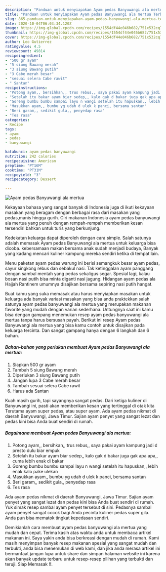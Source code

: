 ```yaml
---
description: "Panduan untuk menyiapakan Ayam pedas Banyuwangi ala mertua Terbukti"
title: "Panduan untuk menyiapakan Ayam pedas Banyuwangi ala mertua Terbukti"
slug: 865-panduan-untuk-menyiapakan-ayam-pedas-banyuwangi-ala-mertua-terbukti
date: 2020-10-04T06:03:34.120Z
image: https://img-global.cpcdn.com/recipes/1554df44e046b682/751x532cq70/ayam-pedas-banyuwangi-ala-mertua-foto-resep-utama.jpg
thumbnail: https://img-global.cpcdn.com/recipes/1554df44e046b682/751x532cq70/ayam-pedas-banyuwangi-ala-mertua-foto-resep-utama.jpg
cover: https://img-global.cpcdn.com/recipes/1554df44e046b682/751x532cq70/ayam-pedas-banyuwangi-ala-mertua-foto-resep-utama.jpg
author: Leo Gutierrez
ratingvalue: 4.5
reviewcount: 49814
recipeingredient:
- "500 gr ayam"
- "5 siung Bawang merah"
- "3 siung Bawang putih"
- "3 Cabe merah besar"
- "sesuai selera Cabe rawit"
- " Santan"
recipeinstructions:
- "Potong ayam,, bersihkan,, trus rebus,, saya pakai ayam kampung jadi d presto dulu biar empuk"
- "Setelah itu bakar ayam biar sedep,, kalo gak d bakar juga gak apa apa,, cuma lebih enak di bakar"
- "Goreng bumbu bumbu sampai layu n wangi setelah itu hapuskan,, lebih enak kalo pake ulekan"
- "Masukkan ayam,, bumbu yg udah d ulek k panci, bersama santan"
- "Beri garam,, sedikit gula,, penyedap rasa"
- "Tes rasa"
categories:
- Recipe
tags:
- ayam
- pedas
- banyuwangi

katakunci: ayam pedas banyuwangi 
nutrition: 242 calories
recipecuisine: American
preptime: "PT16M"
cooktime: "PT31M"
recipeyield: "3"
recipecategory: Dessert

---
```



![Ayam pedas Banyuwangi ala mertua](https://img-global.cpcdn.com/recipes/1554df44e046b682/751x532cq70/ayam-pedas-banyuwangi-ala-mertua-foto-resep-utama.jpg)

Kekayaan bahasa yang sangat banyak di Indonesia juga di ikuti kekayaan masakan yang beragam dengan berbagai rasa dari masakan yang pedas,manis hingga gurih. Ciri makanan Indonesia ayam pedas banyuwangi ala mertua yang penuh dengan rempah-rempah memberikan kesan tersendiri bahkan untuk turis yang berkunjung.


Kedekatan keluarga dapat diperoleh dengan cara simple. Salah satunya adalah memasak Ayam pedas Banyuwangi ala mertua untuk keluarga bisa dicoba. kebersamaan makan bersama anak sudah menjadi budaya, Banyak yang kadang mencari kuliner kampung mereka sendiri ketika di tempat lain.

Menu paketan ayam pedas warung ini berisi semangkuk besar ayam pedas, sayur singkong rebus dan sebakul nasi. Tak ketinggalan ayam panggang dengan sambal mentah yang pedas sekaligus segar. Spesial lagi, kalau bosan nasi putih bisa minta diganti nasi jagung. Hidangan ayam pedas ala Hajjah Rantinem umumnya disajikan bersama sepiring nasi putih hangat.

Buat kamu yang suka memasak atau harus menyiapkan masakan untuk keluarga ada banyak variasi masakan yang bisa anda praktekkan salah satunya ayam pedas banyuwangi ala mertua yang merupakan makanan favorite yang mudah dengan varian sederhana. Untungnya saat ini kamu bisa dengan gampang menemukan resep ayam pedas banyuwangi ala mertua tanpa harus bersusah payah.
Berikut ini resep Ayam pedas Banyuwangi ala mertua yang bisa kamu contoh untuk disajikan pada keluarga tercinta. Dan sangat gampang hanya dengan 6 langkah dan 6 bahan.


<!--inarticleads1-->

##### Bahan-bahan yang perlukan membuat Ayam pedas Banyuwangi ala mertua:

1. Siapkan 500 gr ayam
1. Tambah 5 siung Bawang merah
1. Diperlukan 3 siung Bawang putih
1. Jangan lupa 3 Cabe merah besar
1. Tambah sesuai selera Cabe rawit
1. Harus ada  Santan


Kuah masih gurih, tapi sayangnya sangat pedas. Dari ketiga kuliner di Banyuwangi ini, pasti akan memberikan kesan yang tertinggal di otak kita Terutama ayam super pedas, atau super ayam. Ada ayam pedas nikmat di daerah Banyuwangi, Jawa Timur. Sajian ayam penyet yang sangat lezat dan pedas kini bisa Anda buat sendiri di rumah. 

<!--inarticleads2-->

##### Bagaimana membuat  Ayam pedas Banyuwangi ala mertua:

1. Potong ayam,, bersihkan,, trus rebus,, saya pakai ayam kampung jadi d presto dulu biar empuk
1. Setelah itu bakar ayam biar sedep,, kalo gak d bakar juga gak apa apa,, cuma lebih enak di bakar
1. Goreng bumbu bumbu sampai layu n wangi setelah itu hapuskan,, lebih enak kalo pake ulekan
1. Masukkan ayam,, bumbu yg udah d ulek k panci, bersama santan
1. Beri garam,, sedikit gula,, penyedap rasa
1. Tes rasa


Ada ayam pedas nikmat di daerah Banyuwangi, Jawa Timur. Sajian ayam penyet yang sangat lezat dan pedas kini bisa Anda buat sendiri di rumah. Yuk simak resep sambal ayam penyet tersebut di sini. Pedasnya sambal ayam penyet sangat cocok bagi Anda pecinta kuliner pedas super gila. Anda pun bisa mematok tingkat kepedasan sendiri. 

Demikianlah cara membuat ayam pedas banyuwangi ala mertua yang mudah dan cepat. Terima kasih atas waktu anda untuk membaca artikel makanan ini. Saya yakin anda bisa berkreasi dengan mudah di rumah. Kami masih menyimpan banyak resep makanan spesial yang sangat mudah dan terbukti, anda bisa menemukan di web kami, dan jika anda merasa artikel ini bermanfaat jangan lupa untuk share dan simpan halaman website ini karena akan banyak update terbaru untuk resep-resep pilihan yang terbukti dan teruji. Siap Memasak !!. 
